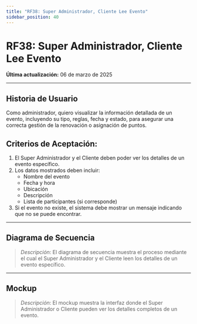 ```yaml
---
title: "RF38: Super Administrador, Cliente Lee Evento"
sidebar_position: 40
---
```


# RF38: Super Administrador, Cliente Lee Evento

**Última actualización:** 06 de marzo de 2025

---

## Historia de Usuario

Como administrador, quiero visualizar la información detallada de un evento, incluyendo su tipo, reglas, fecha y estado, para asegurar una correcta gestión de la renovación o asignación de puntos.

## **Criterios de Aceptación:**

1. El Super Administrador y el Cliente deben poder ver los detalles de un evento específico.
2. Los datos mostrados deben incluir:
   - Nombre del evento
   - Fecha y hora
   - Ubicación
   - Descripción
   - Lista de participantes (si corresponde)
3. Si el evento no existe, el sistema debe mostrar un mensaje indicando que no se puede encontrar.

---

## **Diagrama de Secuencia**

> _Descripción_: El diagrama de secuencia muestra el proceso mediante el cual el Super Administrador y el Cliente leen los detalles de un evento específico.

---

## **Mockup**

> _Descripción_: El mockup muestra la interfaz donde el Super Administrador o Cliente pueden ver los detalles completos de un evento.

